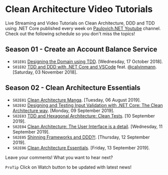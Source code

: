 # Clean Architecture Video Tutorials

Live Streaming and Video Tutorials on Clean Architecture, DDD and TDD using .NET Core published every week on [Paulovich.NET Youtube](https://www.youtube.com/channel/UCNa5mOYnmc4ipZjFNUY4q_Q) channel. Check out the following schedule so you don't miss the topics!

## Season 01 - Create an Account Balance Service

* `S01E01` [Designing the Domain using TDD](https://www.youtube.com/watch?v=HdHG05rau0A).
[Wednesday, 17 October 2018].
* `S01E02` [TDD and DDD with .NET Core and VSCode](https://youtu.be/ORe0r4bpfac) feat. [@calvinmann](https://github.com/calvinmann).
[Saturday, 03 November 2018].

## Season 02 - Clean Architecture Essentials

* `S02E01` [Clean Architecture Manga](https://www.youtube.com/watch?v=ivAkdJmSqLQ).
[Tuesday, 06 August 2019].
* `S02E02` [Designing and Testing Input Validation with .NET Core: The Clean Architecture way](https://www.youtube.com/watch?v=hyW4d5OcExw).
[Monday, 09 September 2019].
* `S02E03` [TDD and Hexagonal Architecture: Clean Tests](https://www.youtube.com/watch?v=j6_XPsqjrhE).
[10 September 2019].
* `S02E04` [Clean Architecture: The User Interface is a detail](https://www.youtube.com/watch?v=lWH_ZDu2zKQ).
[Wednesday, 11 September 2019].
* `S02E05` [Shinning Frameworks and DDD?!](https://www.youtube.com/watch?v=OmxBqmmhoHg).
[Thursday, 12 September 2019].
* `S02E06` [Clean Architecture Essentials](https://www.youtube.com/watch?v=NjPjCxTIf4M).
[Friday, 13 September 2019].

Leave your comments! What you want to hear next?

`ProTip` Click on Watch button to be updated with latest news!
